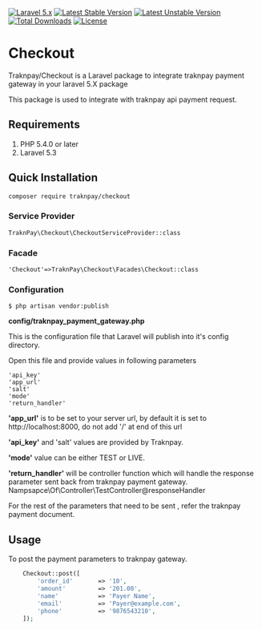 [![Laravel 5.x](https://img.shields.io/badge/Laravel-5.x-orange.svg)](http://laravel.com)
[![Latest Stable Version](https://poser.pugx.org/traknpay/checkout/version)](https://packagist.org/packages/traknpay/checkout)
[![Latest Unstable Version](https://poser.pugx.org/traknpay/checkout/v/unstable)](//packagist.org/packages/traknpay/checkout)
[![Total Downloads](https://poser.pugx.org/traknpay/checkout/downloads)](https://packagist.org/packages/traknpay/checkout)
[![License](https://poser.pugx.org/yajra/laravel-datatables-oracle/license)](https://packagist.org/packages/yajra/laravel-datatables-oracle)

# Checkout
Traknpay/Checkout is a Laravel package to integrate traknpay payment gateway in your laravel 5.X package

This package is used to integrate with traknpay api payment request.

## Requirements ##
 1. PHP 5.4.0 or later
 2. Laravel 5.3
 
## Quick Installation ##

    composer require traknpay/checkout

### Service Provider ###
    TraknPay\Checkout\CheckoutServiceProvider::class

### Facade ###
    'Checkout'=>TraknPay\Checkout\Facades\Checkout::class

### Configuration ###

    $ php artisan vendor:publish

**config/traknpay_payment_gateway.php**

This is the configuration file that Laravel will publish into it's config directory.

Open this file and provide values in following parameters

    'api_key'
    'app_url'
    'salt'
    'mode'
    'return_handler'

**'app_url'** is to be set to your server url, by default it is set to http://localhost:8000, do not add '/' at end of this url

**'api_key'** and 'salt' values are provided by Traknpay.

**'mode'** value can be either TEST or LIVE.

**'return_handler'** will be controller function which will handle the 
response parameter sent back from traknpay payment gateway. Nampsapce\Of\Controller\TestController@responseHandler

For the rest of the parameters that need to be sent , refer the traknpay payment document.

## Usage  ##
To post the payment parameters to traknpay gateway.

```php
    Checkout::post([
        'order_id'       => '10',
        'amount'         => '201.00',
        'name'           => 'Payer Name',
        'email'          => 'Payer@example.com',
        'phone'          => '9876543210',
    ]);
```
